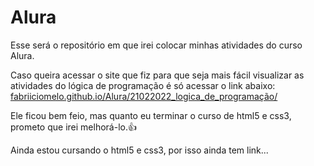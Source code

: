 # Alura
Esse será o repositório em que irei colocar minhas atividades do curso Alura.

Caso queira acessar o site que fiz para que seja mais fácil visualizar as atividades do lógica de programação é só acessar o link abaixo:
[fabriiciomelo.github.io/Alura/21022022_logica_de_programação/](https://fabriiciomelo.github.io/Alura/21022022_logica_de_programação/)

Ele ficou bem feio, mas quanto eu terminar o curso de html5 e css3, prometo que irei melhorá-lo.👍

Ainda estou cursando o html5 e css3, por isso ainda tem link...

